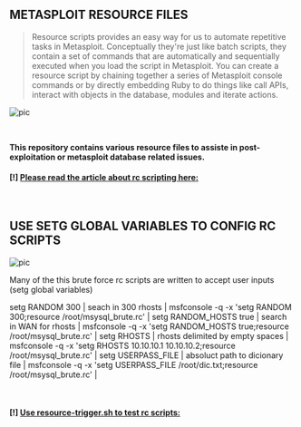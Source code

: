 ## METASPLOIT RESOURCE FILES

<blockquote>Resource scripts provides an easy way for us to automate repetitive tasks in Metasploit. Conceptually they're just like batch scripts, they contain a set of commands that are automatically and sequentially executed when you load the script in Metasploit. You can create a resource script by chaining together a series of Metasploit console commands or by directly embedding Ruby to do things like call APIs, interact with objects in the database, modules and iterate actions.</blockquote>

![pic](http://i68.tinypic.com/21ovkfm.jpg)

<br />

**This repository contains various resource files to assiste in post-exploitation or metasploit database related issues.**
#### [!] [Please read the article about rc scripting here:](https://github.com/r00t-3xp10it/hacking-material-books/blob/master/metasploit-RC%5BERB%5D/metasploit_resource_files.md#metasploit-resource-files)

<br />

## USE SETG GLOBAL VARIABLES TO CONFIG RC SCRIPTS

![pic](hgft)

Many of the this brute force rc scripts are written to accept user inputs (setg global variables)

setg RANDOM 300 | seach in 300 rhosts | msfconsole -q -x 'setg RANDOM 300;resource /root/msysql_brute.rc' |
setg RANDOM_HOSTS true | search in WAN for rhosts | msfconsole -q -x 'setg RANDOM_HOSTS true;resource /root/msysql_brute.rc' |
setg RHOSTS | rhosts delimited by empty spaces | msfconsole -q -x 'setg RHOSTS 10.10.10.1 10.10.10.2;resource /root/msysql_brute.rc' |
setg USERPASS_FILE | absoluct path to dicionary file | msfconsole -q -x 'setg USERPASS_FILE /root/dic.txt;resource /root/msysql_brute.rc' |

<br />

#### [!] [Use resource-trigger.sh to test rc scripts:](https://github.com/r00t-3xp10it/resource_files/blob/master/aux/resource-trigger.sh)

